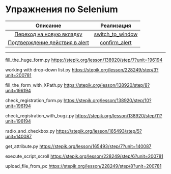 # Упражнения по Selenium

|                         Описание                         |                 Реализация                  |
|:--------------------------------------------------------:|:-------------------------------------------:|
|  [Переход на новую вкладку](tasks/switch_to_window.md)   |   [switch_to_window](switch_to_window.py)   |
| [Подтверждение действия в alert](tasks/confirm_alert.md) | [confirm_alert](solutions/confirm_alert.py) |

---
fill_the_huge_form.py https://stepik.org/lesson/138920/step/7?unit=196194

working with drop-down list.py     https://stepik.org/lesson/228249/step/3?unit=200781

fill_the_form_with_XPath.py https://stepik.org/lesson/138920/step/8?unit=196194

check_registration_form.py https://stepik.org/lesson/138920/step/10?unit=196194

check_registration_with_bugz.py https://stepik.org/lesson/138920/step/11?unit=196194

radio_and_checkbox.py https://stepik.org/lesson/165493/step/5?unit=140087

get_attribute.py https://stepik.org/lesson/165493/step/7?unit=140087

execute_script_scroll https://stepik.org/lesson/228249/step/6?unit=200781

upload_file_from_pc  https://stepik.org/lesson/228249/step/8?unit=200781

